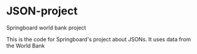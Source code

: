 # JSON-project
Springboard world bank project

This is the code for Springboard's project about JSONs. It uses data from the World Bank
